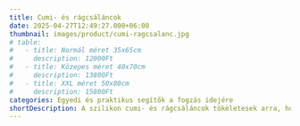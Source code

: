 ```yaml
---
title: Cumi- és rágcsáláncok
date: 2025-04-27T12:49:27.000+06:00
thumbnail: images/product/cumi-ragcsalanc.jpg
# table:
#   - title: Normál méret 35x65cm
#     description: 12000Ft
#   - title: Közepes méret 40x70cm
#     description: 13800Ft
#   - title: XXL méret 50x80cm
#     description: 15800Ft
categories: Egyedi és praktikus segítők a fogzás idejére
shortDescription: A szilikon cumi- és rágcsáláncok tökéletesek arra, hogy a baba mindig kéznél találja a cumit, így nem kell aggódni, ha lepottyan, ezek mellett pedig  segítenek enyhíteni a fogzás okozta kellemetlenségeket is.  Stílusos és praktikus!
---
```



